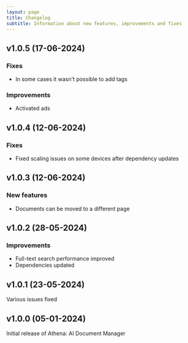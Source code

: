 ```yaml
---
layout: page
title: Changelog
subtitle: Information about new features, improvements and fixes
---
```


## v1.0.5 (17-06-2024)
### Fixes
- In some cases it wasn't possible to add tags

### Improvements
- Activated ads

## v1.0.4 (12-06-2024)
### Fixes
- Fixed scaling issues on some devices after dependency updates

## v1.0.3 (12-06-2024)
### New features
- Documents can be moved to a different page

## v1.0.2 (28-05-2024)
### Improvements
- Full-text search performance improved
- Dependencies updated

## v1.0.1 (23-05-2024)
Various issues fixed

## v1.0.0 (05-01-2024)
Initial release of Athena: AI Document Manager
